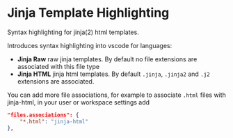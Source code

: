 # Jinja Template Highlighting

Syntax highlighting for jinja(2) html templates.

Introduces syntax highlighting into vscode for languages:

* **Jinja Raw** raw jinja templates. By default no file extensions are associated with this file type
* **Jinja HTML** jinja html templates. By default `.jinja`, `.jinja2` and `.j2` extensions are associated.


You can add more file associations, for example to associate `.html` files with jinja-html,
in your user or workspace settings add

```json
"files.associations": {
    "*.html": "jinja-html"
},
```
